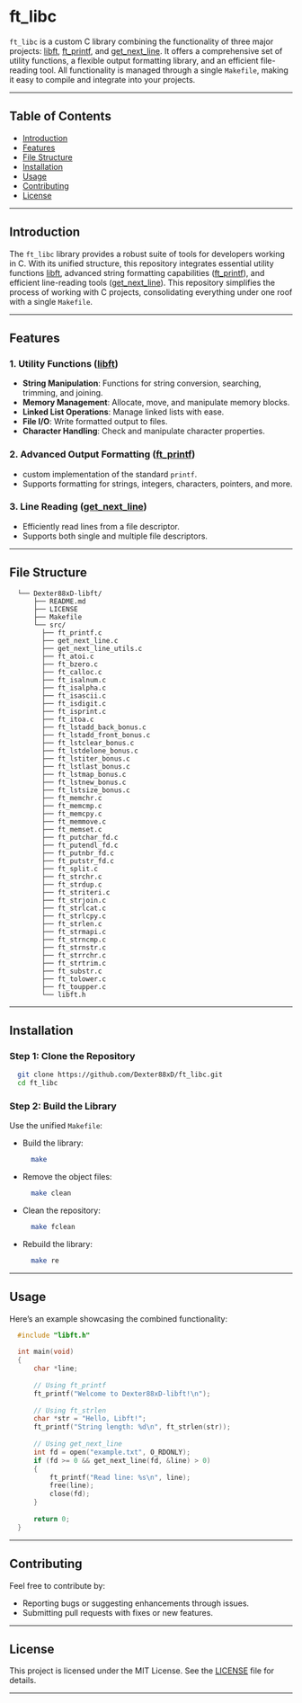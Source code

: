 # ft_libc

`ft_libc` is a custom C library combining the functionality of three major projects: [libft](https://github.com/Dexter88xD/libft), [ft_printf](https://github.com/Dexter88xD/ft_printf), and [get_next_line](https://github.com/Dexter88xD/get_next_line). It offers a comprehensive set of utility functions, a flexible output formatting library, and an efficient file-reading tool. All functionality is managed through a single `Makefile`, making it easy to compile and integrate into your projects.

---

## Table of Contents

- [Introduction](#introduction)
- [Features](#features)
- [File Structure](#file-structure)
- [Installation](#installation)
- [Usage](#usage)
- [Contributing](#contributing)
- [License](#license)

---

## Introduction

The `ft_libc` library provides a robust suite of tools for developers working in C. With its unified structure, this repository integrates essential utility functions [libft](https://github.com/Dexter88xD/libft), advanced string formatting capabilities ([ft_printf](https://github.com/Dexter88xD/ft_printf)), and efficient line-reading tools ([get_next_line](https://github.com/Dexter88xD/get_next_line)). This repository simplifies the process of working with C projects, consolidating everything under one roof with a single `Makefile`.

---

## Features

### **1. Utility Functions ([libft](https://github.com/Dexter88xD/libft))**
- **String Manipulation**: Functions for string conversion, searching, trimming, and joining.
- **Memory Management**: Allocate, move, and manipulate memory blocks.
- **Linked List Operations**: Manage linked lists with ease.
- **File I/O**: Write formatted output to files.
- **Character Handling**: Check and manipulate character properties.

### **2. Advanced Output Formatting ([ft_printf](https://github.com/Dexter88xD/ft_printf))**
- custom implementation of the standard `printf`.
- Supports formatting for strings, integers, characters, pointers, and more.

### **3. Line Reading ([get_next_line](https://github.com/Dexter88xD/get_next_line))**
- Efficiently read lines from a file descriptor.
- Supports both single and multiple file descriptors.

---

## File Structure

```
  └── Dexter88xD-libft/
      ├── README.md
      ├── LICENSE
      ├── Makefile
      └── src/
        ├── ft_printf.c
        ├── get_next_line.c
        ├── get_next_line_utils.c
        ├── ft_atoi.c
        ├── ft_bzero.c
        ├── ft_calloc.c
        ├── ft_isalnum.c
        ├── ft_isalpha.c
        ├── ft_isascii.c
        ├── ft_isdigit.c
        ├── ft_isprint.c
        ├── ft_itoa.c
        ├── ft_lstadd_back_bonus.c
        ├── ft_lstadd_front_bonus.c
        ├── ft_lstclear_bonus.c
        ├── ft_lstdelone_bonus.c
        ├── ft_lstiter_bonus.c
        ├── ft_lstlast_bonus.c
        ├── ft_lstmap_bonus.c
        ├── ft_lstnew_bonus.c
        ├── ft_lstsize_bonus.c
        ├── ft_memchr.c
        ├── ft_memcmp.c
        ├── ft_memcpy.c
        ├── ft_memmove.c
        ├── ft_memset.c
        ├── ft_putchar_fd.c
        ├── ft_putendl_fd.c
        ├── ft_putnbr_fd.c
        ├── ft_putstr_fd.c
        ├── ft_split.c
        ├── ft_strchr.c
        ├── ft_strdup.c
        ├── ft_striteri.c
        ├── ft_strjoin.c
        ├── ft_strlcat.c
        ├── ft_strlcpy.c
        ├── ft_strlen.c
        ├── ft_strmapi.c
        ├── ft_strncmp.c
        ├── ft_strnstr.c
        ├── ft_strrchr.c
        ├── ft_strtrim.c
        ├── ft_substr.c
        ├── ft_tolower.c
        ├── ft_toupper.c
        └── libft.h
```

---

## Installation

### **Step 1: Clone the Repository**
```bash
  git clone https://github.com/Dexter88xD/ft_libc.git
  cd ft_libc
```

### **Step 2: Build the Library**
Use the unified `Makefile`:
- Build the library:
  ```bash
    make
  ```
- Remove the object files:
  ```bash
    make clean
  ```
- Clean the repository:
  ```bash
    make fclean
  ```
- Rebuild the library:
  ```bash
    make re
  ```
---

## Usage

Here’s an example showcasing the combined functionality:

```c
  #include "libft.h"
  
  int main(void)
  {
      char *line;
      
      // Using ft_printf
      ft_printf("Welcome to Dexter88xD-libft!\n");
      
      // Using ft_strlen
      char *str = "Hello, Libft!";
      ft_printf("String length: %d\n", ft_strlen(str));
      
      // Using get_next_line
      int fd = open("example.txt", O_RDONLY);
      if (fd >= 0 && get_next_line(fd, &line) > 0)
      {
          ft_printf("Read line: %s\n", line);
          free(line);
          close(fd);
      }
      
      return 0;
  }
```

---

## Contributing

Feel free to contribute by:
- Reporting bugs or suggesting enhancements through issues.
- Submitting pull requests with fixes or new features.

---

## License

This project is licensed under the MIT License. See the [LICENSE](LICENSE) file for details.


---
